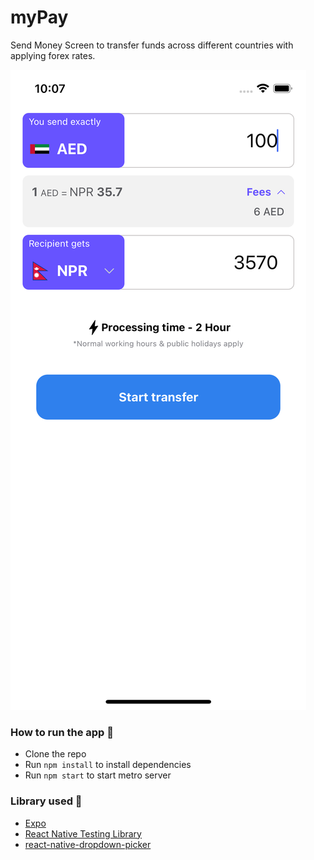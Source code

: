 
# myPay

Send Money Screen to transfer funds across different countries with applying forex rates.

![Screen](./assets//screen.png?raw=true "Screen")

### How to run the app 📱
- Clone the repo
- Run `npm install` to install dependencies
- Run `npm start` to start metro server


### Library used 📕
- [Expo](https://expo.dev/)
- [React Native Testing Library](https://callstack.github.io/react-native-testing-library/)
- [react-native-dropdown-picker](https://www.npmjs.com/package/react-native-dropdown-picker)
